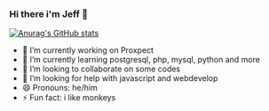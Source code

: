 ### Hi there i'm Jeff 👋

[![Anurag's GitHub stats](https://github-readme-stats.vercel.app/api?username=miyamusaxi)](https://github.com/anuraghazra/github-readme-stats)

- 🔭 I’m currently working on Proxpect
- 🌱 I’m currently learning postgresql, php, mysql, python and more
- 👯 I’m looking to collaborate on some codes
- 🤔 I’m looking for help with javascript and webdevelop
- 😄 Pronouns: he/him
- ⚡ Fun fact: i like monkeys

